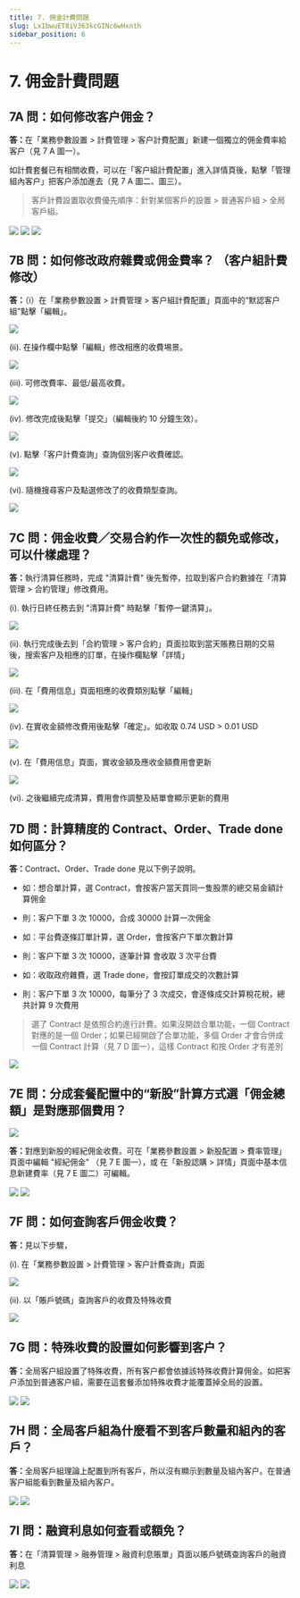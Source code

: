 ```yaml
---
title: 7. 佣金計費問題
slug: LxIbwuET8iV363kcGINc6wHxnth
sidebar_position: 6
---
```



# 7. 佣金計費問題

## 7A 問：如何修改客户佣金？

<b>答：</b>在「業務參數設置 &gt; 計費管理 &gt; 客户計費配置」新建一個獨立的佣金費率給客户（見 7 A 圖一）。

如計費套餐已有相關收費，可以在「客户組計費配置」進入詳情頁後，點擊「管理組內客户」把客户添加進去（見 7 A 圖二、圖三）。

> 客戶計費設置取收費優先順序：針對某個客戶的設置 &gt; 普通客戶組 &gt; 全局客戶組。

<img src="/assets/QOzzb81Qzo87TgxwWBscQD4vnqf.png" src-width="2752" src-height="1324" align="center"/>

<img src="/assets/HZdYb8MEloj44GxAcHbcNS6WnCb.png" src-width="2504" src-height="1356" align="center"/>

<img src="/assets/NOhRb7ZSfolbICx4dBic48QAnt7.png" src-width="2168" src-height="700" align="center"/>

## 7B 問：如何修改政府雜費或佣金費率？ （客户組計費修改）

<b>答：</b>（i）在「業務參數設置 &gt; 計費管理 &gt; 客户組計費配置」頁面中的“默認客户組”點擊「編輯」。

<img src="/assets/WZ23bsry3oZAjHxcBN6cWI2qnCr.png" src-width="2869" src-height="1540" align="center"/>

(ii). 在操作欄中點擊「編輯」修改相應的收費埸景。

<img src="/assets/FYVrbmZIlocXiCxWzsSckKQlnGh.png" src-width="2876" src-height="1628" align="center"/>

(iii). 可修改費率、最低/最高收費。

<img src="/assets/Nrb9bj8SyoeuhfxsVH2c3Xl3nMd.png" src-width="2326" src-height="1367" align="center"/>

(iv). 修改完成後點擊「提交」（編輯後約 10 分鐘生效）。

<img src="/assets/NS4GbF26QoSbtqxjDWUc2hVMnPe.png" src-width="2705" src-height="1436" align="center"/>

(v). 點擊「客户計費查詢」查詢個別客户收費確認。

<img src="/assets/Th9kbrrZaobolcxAzDfcsF6YnMf.png" src-width="2599" src-height="1368" align="center"/>

(vi). 隨機搜尋客户及點選修改了的收費類型查詢。

<img src="/assets/ZhGnbpm50oNrrRxHenxcg26Tneg.png" src-width="2619" src-height="295" align="center"/>

## 7C 問：佣金收費／交易合約作一次性的額免或修改，可以什樣處理？

<b>答：</b>執行清算任務時，完成 "清算計費" 後先暫停，拉取到客户合約數據在「清算管理 &gt; 合約管理」修改費用。

(i). 執行日終任務去到 "清算計費" 時點擊「暫停一鍵清算」。

<img src="/assets/KISwbh4kOoyuppxhxT1cTBPHnAe.png" src-width="2496" src-height="1100" align="center"/>

(ii). 執行完成後去到「合約管理 &gt; 客户合約」頁面拉取到當天賬務日期的交易後，搜索客户及相應的訂單，在操作欄點擊「詳情」

<img src="/assets/J1wlbt9gSolcO2xK0ATc5OS7nsg.png" src-width="2502" src-height="780" align="center"/>

(iii). 在「費用信息」頁面相應的收費類別點擊「編輯」

<img src="/assets/Z2TXbD3TQoc8WExFI7pcSWjknJc.png" src-width="2868" src-height="1457" align="center"/>

(iv). 在實收金額修改費用後點擊「確定」。如收取 0.74 USD &gt; 0.01 USD

<img src="/assets/QrjhbECfaoaxXMx17XFc9G74nhp.png" src-width="2861" src-height="1618" align="center"/>

(v). 在「費用信息」頁面，實收金額及應收金額費用會更新

<img src="/assets/RfLEbu0CmoNrEPxkqgvcWt4Tnoc.png" src-width="2843" src-height="1575" align="center"/>

(vi). 之後繼續完成清算，費用會作調整及結單會顯示更新的費用

## 7D 問：計算精度的 Contract、Order、Trade done 如何區分？

<b>答：</b>Contract、Order、Trade done 見以下例子說明。

- 如：想合單計算，選 Contract，會按客户當天買同一隻股票的總交易金額計算佣金
- 則：客户下單 3 次 10000，合成 30000 計算一次佣金

- 如：平台費逐條訂單計算，選 Order，會按客户下單次數計算
- 則：客户下單 3 次 10000，逐筆計算 會收取 3 次平台費

- 如：收取政府雜費，選 Trade done，會按訂單成交的次數計算
- 則：客户下單 3 次 10000，每筆分了 3 次成交，會逐條成交計算稅花稅，總共計算 9 次費用

> 選了 Contract 是依照合約進行計費。如果沒開啟合單功能，一個 Contract 對應的是一個 Order；如果已經開啟了合單功能，多個 Order 才會合併成一個 Contract 計算（見 7 D 圖一），這樣 Contract 和按 Order 才有差別

<img src="/assets/W70VbDunroTZCNxQPuXcQ9BunAK.png" src-width="2578" src-height="1229" align="center"/>

## 7E 問：分成套餐配置中的“新股”計算方式選「佣金總額」是對應那個費用？

<img src="/assets/BVkobslnjovfj3xAArJc3XQbnJg.png" src-width="2594" src-height="1194" align="center"/>

<b>答：</b>對應到新股的經紀佣金收費。可在「業務參數設置 &gt; 新股配置 &gt; 費率管理」頁面中編輯 "經紀佣金" （見 7 E 圖一），或 在「新股認購 &gt; 詳情」頁面中基本信息新建費率（見 7 E 圖二）可編輯。

<img src="/assets/ClQPbbxnnoJWBBxLjLEcIoNBnIh.png" src-width="2819" src-height="1437" align="center"/>

<img src="/assets/B2oybjJCBodLHtxuhaDcXB60n4b.png" src-width="2820" src-height="1417" align="center"/>

## 7F 問：如何查詢客戶佣金收費？

<b>答：</b>見以下步驟，

(i). 在「業務參數設置 &gt; 計費管理 &gt; 客户計費查詢」頁面

<img src="/assets/GAUxb9TMMoN0UQx7NQQc2VmjnAb.png" src-width="2480" src-height="1264" align="center"/>

(ii). 以「賬戶號碼」查詢客戶的收費及特殊收費

<img src="/assets/ZN33bpUAVo3jSYxLGKxcSnJsnAg.png" src-width="2852" src-height="1370" align="center"/>

## 7G 問：特殊收費的設置如何影響到客户？

<b>答：</b>全局客户組設置了特殊收費，所有客户都會依據該特殊收費計算佣金。如把客户添加到普通客户組，需要在這套餐添加特殊收費才能覆蓋掉全局的設置。

<img src="/assets/A4Mobr0NJoGf08xG5IrcZlDynjg.png" src-width="2464" src-height="1368" align="center"/>

<img src="/assets/XsUrbcX4foBHJgxZ8lsct3dWnDd.png" src-width="2134" src-height="1354" align="center"/>

## 7H 問：全局客戶組為什麼看不到客戶數量和組內的客戶？

<b>答：</b>全局客戶組理論上配置到所有客戶，所以沒有顯示到數量及組內客户。在普通客户組能看到數量及組內客户。

<img src="/assets/UnydbvGTio0o0qxFC8IcQqvGncc.png" src-width="2496" src-height="1180" align="center"/>

<img src="/assets/PMVabUdZ8oKPJGx97ekc94cUnod.png" src-width="2160" src-height="700" align="center"/>

## 7I 問：融資利息如何查看或額免？

<b>答：</b>在「清算管理 &gt; 融券管理 &gt; 融資利息賬單」頁面以賬戶號碼查詢客戶的融資利息

<img src="/assets/O38xbD4g1o00Nwxs4CccNRWbn2f.png" src-width="2498" src-height="1384" align="center"/>

<img src="/assets/IuTSb3vCHojaD4x1oKOckoKwn7H.png" src-width="2154" src-height="1360" align="center"/>

